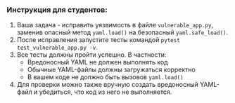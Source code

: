 ### Инструкция для студентов:

1. Ваша задача - исправить уязвимость в файле `vulnerable_app.py`, заменив опасный метод `yaml.load()` на безопасный `yaml.safe_load()`.
2. После исправления запустите тесты командой `pytest test_vulnerable_app.py -v`.
3. Все тесты должны пройти успешно. В частности:
   - Вредоносный YAML не должен выполнять код
   - Обычные YAML-файлы должны загружаться корректно
   - В вашем коде не должно быть вызовов `yaml.load()`
4. Для проверки можно также вручную создать вредоносный YAML-файл и убедиться, что код из него не выполняется.